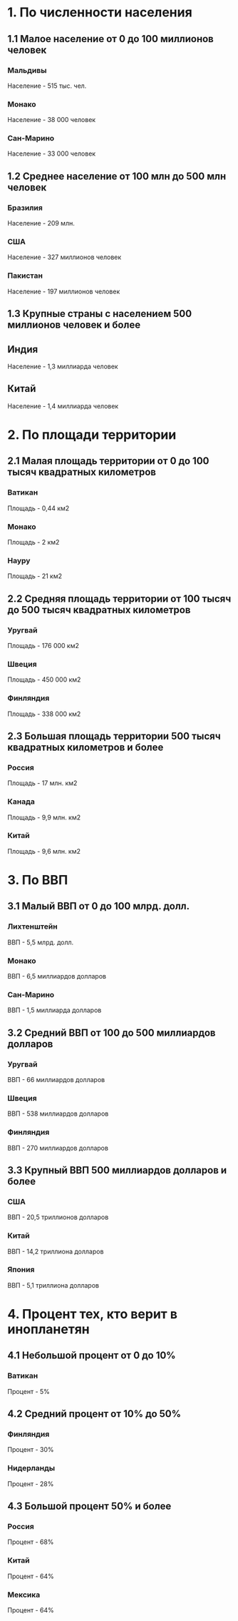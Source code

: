 
# 1. По численности населения

## 1.1 Малое население от 0 до 100 миллионов человек

### Мальдивы

Население - 515 тыс. чел.

### Монако

Население - 38 000 человек

### Сан-Марино

Население - 33 000 человек

## 1.2 Среднее население от 100 млн до 500 млн человек

### Бразилия

Население - 209 млн.

### США

Население - 327 миллионов человек

### Пакистан

Население - 197 миллионов человек

## 1.3 Крупные страны с населением 500 миллионов человек и более

## Индия

Население - 1,3 миллиарда человек

## Китай

Население - 1,4 миллиарда человек

# 2. По площади территории

## 2.1 Малая площадь территории от 0 до 100 тысяч квадратных километров

### Ватикан

Площадь - 0,44 км2

### Монако

Площадь - 2 км2

### Науру

Площадь - 21 км2

## 2.2 Средняя площадь территории от 100 тысяч до 500 тысяч квадратных километров

### Уругвай

Площадь - 176 000 км2

### Швеция

Площадь - 450 000 км2

### Финляндия

Площадь - 338 000 км2

## 2.3 Большая площадь территории 500 тысяч квадратных километров и более

### Россия

Площадь - 17 млн. км2

### Канада

Площадь - 9,9 млн. км2

### Китай

Площадь - 9,6 млн. км2

# 3. По ВВП

## 3.1 Малый ВВП от 0 до 100 млрд. долл.

### Лихтенштейн

ВВП - 5,5 млрд. долл.

### Монако

ВВП - 6,5 миллиардов долларов

### Сан-Марино

ВВП - 1,5 миллиарда долларов

## 3.2 Средний ВВП от 100 до 500 миллиардов долларов

### Уругвай

ВВП - 66 миллиардов долларов

### Швеция

ВВП - 538 миллиардов долларов

### Финляндия

ВВП - 270 миллиардов долларов

## 3.3 Крупный ВВП 500 миллиардов долларов и более

### США

ВВП - 20,5 триллионов долларов

### Китай

ВВП - 14,2 триллиона долларов

### Япония

ВВП - 5,1 триллиона долларов

# 4. Процент тех, кто верит в инопланетян

## 4.1 Небольшой процент от 0 до 10%

### Ватикан

Процент - 5%

## 4.2 Средний процент от 10% до 50%

### Финляндия

Процент - 30%

### Нидерланды

Процент - 28%

## 4.3 Большой процент 50% и более

### Россия

Процент - 68%

### Китай

Процент - 64%

### Мексика

Процент - 64%

